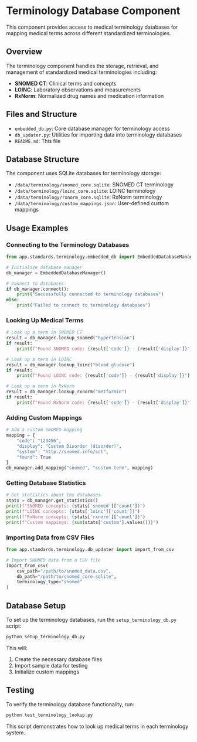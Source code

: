 # Terminology Database Component

This component provides access to medical terminology databases for mapping medical terms across different standardized terminologies.

## Overview

The terminology component handles the storage, retrieval, and management of standardized medical terminologies including:

- **SNOMED CT**: Clinical terms and concepts
- **LOINC**: Laboratory observations and measurements
- **RxNorm**: Normalized drug names and medication information

## Files and Structure

- `embedded_db.py`: Core database manager for terminology access
- `db_updater.py`: Utilities for importing data into terminology databases
- `README.md`: This file

## Database Structure

The component uses SQLite databases for terminology storage:

- `/data/terminology/snomed_core.sqlite`: SNOMED CT terminology
- `/data/terminology/loinc_core.sqlite`: LOINC terminology
- `/data/terminology/rxnorm_core.sqlite`: RxNorm terminology
- `/data/terminology/custom_mappings.json`: User-defined custom mappings

## Usage Examples

### Connecting to the Terminology Databases

```python
from app.standards.terminology.embedded_db import EmbeddedDatabaseManager

# Initialize database manager
db_manager = EmbeddedDatabaseManager()

# Connect to databases
if db_manager.connect():
    print("Successfully connected to terminology databases")
else:
    print("Failed to connect to terminology databases")
```

### Looking Up Medical Terms

```python
# Look up a term in SNOMED CT
result = db_manager.lookup_snomed("hypertension")
if result:
    print(f"Found SNOMED code: {result['code']} - {result['display']}")

# Look up a term in LOINC
result = db_manager.lookup_loinc("blood glucose")
if result:
    print(f"Found LOINC code: {result['code']} - {result['display']}")

# Look up a term in RxNorm
result = db_manager.lookup_rxnorm("metformin")
if result:
    print(f"Found RxNorm code: {result['code']} - {result['display']}")
```

### Adding Custom Mappings

```python
# Add a custom SNOMED mapping
mapping = {
    "code": "123456",
    "display": "Custom Disorder (disorder)",
    "system": "http://snomed.info/sct",
    "found": True
}
db_manager.add_mapping("snomed", "custom term", mapping)
```

### Getting Database Statistics

```python
# Get statistics about the databases
stats = db_manager.get_statistics()
print(f"SNOMED concepts: {stats['snomed']['count']}")
print(f"LOINC concepts: {stats['loinc']['count']}")
print(f"RxNorm concepts: {stats['rxnorm']['count']}")
print(f"Custom mappings: {sum(stats['custom'].values())}")
```

### Importing Data from CSV Files

```python
from app.standards.terminology.db_updater import import_from_csv

# Import SNOMED data from a CSV file
import_from_csv(
    csv_path="/path/to/snomed_data.csv",
    db_path="/path/to/snomed_core.sqlite",
    terminology_type="snomed"
)
```

## Database Setup

To set up the terminology databases, run the `setup_terminology_db.py` script:

```bash
python setup_terminology_db.py
```

This will:
1. Create the necessary database files
2. Import sample data for testing
3. Initialize custom mappings

## Testing

To verify the terminology database functionality, run:

```bash
python test_terminology_lookup.py
```

This script demonstrates how to look up medical terms in each terminology system.